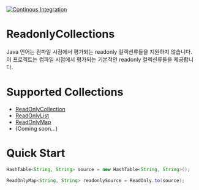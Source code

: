 [![Continous Integration](https://github.com/sang-hyeon/Java-ReadonlyCollections/actions/workflows/ci.yml/badge.svg?branch=main)](https://github.com/sang-hyeon/Java-ReadonlyCollections/actions/workflows/ci.yml)

# ReadonlyCollections
Java 언어는 컴파일 시점에서 평가되는 readonly 컬렉션류들을 지원하지 않습니다. <br>
이 프로젝트는 컴파일 시점에서 평가되는 기본적인 readonly 컬렉션류들을 제공합니다.

# Supported Collections
* [ReadOnlyCollection](lib/src/main/java/readonlycollections/ReadOnlyCollection.java)
* [ReadOnlyList](lib/src/main/java/readonlycollections/ReadOnlyList.java)
* [ReadOnlyMap](lib/src/main/java/readonlycollections/ReadOnlyMap.java)
* (Coming soon...)

# Quick Start
```java
HashTable<String, String> source = new HashTable<String, String>();

ReadOnlyMap<String, String> readonlySource = ReadOnly.to(source);
```
